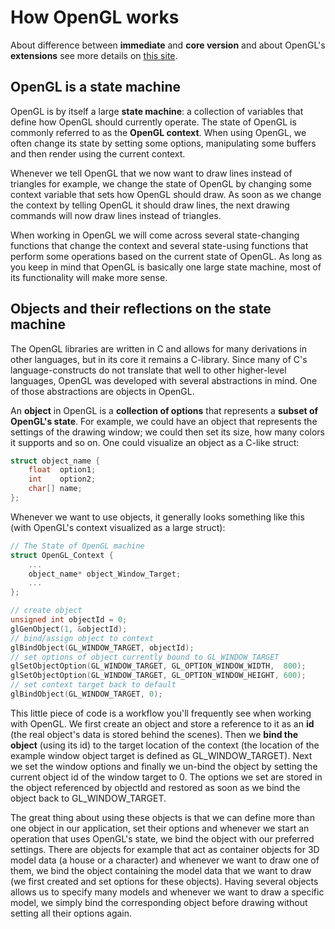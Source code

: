 # How OpenGL works

About difference between **immediate** and **core version** and about OpenGL's **extensions** see more details on [this site](https://learnopengl.com/Getting-started/OpenGL).

## OpenGL is a state machine

OpenGL is by itself a large **state machine**: a collection of variables that define how OpenGL should currently operate. The state of OpenGL is commonly referred to as the **OpenGL context**. When using OpenGL, we often change its state by setting some options, manipulating some buffers and then render using the current context.

Whenever we tell OpenGL that we now want to draw lines instead of triangles for example, we change the state of OpenGL by changing some context variable that sets how OpenGL should draw. As soon as we change the context by telling OpenGL it should draw lines, the next drawing commands will now draw lines instead of triangles.

When working in OpenGL we will come across several state-changing functions that change the context and several state-using functions that perform some operations based on the current state of OpenGL. As long as you keep in mind that OpenGL is basically one large state machine, most of its functionality will make more sense.

## Objects and their reflections on the state machine

The OpenGL libraries are written in C and allows for many derivations in other languages, but in its core it remains a C-library. Since many of C's language-constructs do not translate that well to other higher-level languages, OpenGL was developed with several abstractions in mind. One of those abstractions are objects in OpenGL.

An **object** in OpenGL is a **collection of options** that represents a **subset of OpenGL's state**. For example, we could have an object that represents the settings of the drawing window; we could then set its size, how many colors it supports and so on. One could visualize an object as a C-like struct:

```c
struct object_name {
    float  option1;
    int    option2;
    char[] name;
};
```

Whenever we want to use objects, it generally looks something like this (with OpenGL's context visualized as a large struct):

```c
// The State of OpenGL machine
struct OpenGL_Context {
  	...
  	object_name* object_Window_Target;
  	...
};
```

```c
// create object
unsigned int objectId = 0;
glGenObject(1, &objectId);
// bind/assign object to context
glBindObject(GL_WINDOW_TARGET, objectId);
// set options of object currently bound to GL_WINDOW_TARGET
glSetObjectOption(GL_WINDOW_TARGET, GL_OPTION_WINDOW_WIDTH,  800);
glSetObjectOption(GL_WINDOW_TARGET, GL_OPTION_WINDOW_HEIGHT, 600);
// set context target back to default
glBindObject(GL_WINDOW_TARGET, 0);
```

This little piece of code is a workflow you'll frequently see when working with OpenGL. We first create an object and store a reference to it as an **id** (the real object's data is stored behind the scenes). Then we **bind the object** (using its id) to the target location of the context (the location of the example window object target is defined as GL_WINDOW_TARGET). Next we set the window options and finally we un-bind the object by setting the current object id of the window target to 0. The options we set are stored in the object referenced by objectId and restored as soon as we bind the object back to GL_WINDOW_TARGET.

The great thing about using these objects is that we can define more than one object in our application, set their options and whenever we start an operation that uses OpenGL's state, we bind the object with our preferred settings. There are objects for example that act as container objects for 3D model data (a house or a character) and whenever we want to draw one of them, we bind the object containing the model data that we want to draw (we first created and set options for these objects). Having several objects allows us to specify many models and whenever we want to draw a specific model, we simply bind the corresponding object before drawing without setting all their options again.
